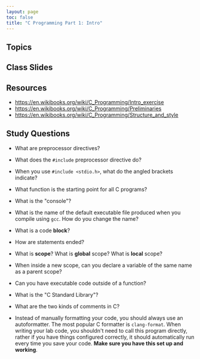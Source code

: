 ```yaml
---
layout: page
toc: false
title: "C Programming Part 1: Intro"
---
```


## Topics

## Class Slides

## Resources
* <https://en.wikibooks.org/wiki/C_Programming/Intro_exercise>
* <https://en.wikibooks.org/wiki/C_Programming/Preliminaries>
* <https://en.wikibooks.org/wiki/C_Programming/Structure_and_style>

## Study Questions
- What are preprocessor directives? 
- What does the `#include` preprocessor directive do?
- When you use `#include <stdio.h>`, what do the angled brackets indicate?
- What function is the starting point for all C programs?
- What is the "console"?
- What is the name of the default executable file produced when you compile using `gcc`.  How do you change the name?

- What is a code **block**?
- How are statements ended?
- What is **scope**?  What is **global** scope? What is **local** scope?
- When inside a new scope, can you declare a variable of the same name as a parent scope?
- Can you have executable code outside of a function?
- What is the "C Standard Library"?

- What are the two kinds of comments in C?
- Instead of manually formatting your code, you should always use an autoformatter.  The most popular C formatter is `clang-format`.  When writing your lab code, you shouldn't need to call this program directly, rather if you have things configured correctly, it should automatically run every time you save your code.  **Make sure you have this set up and working**.

